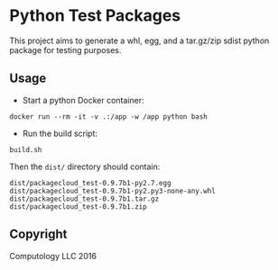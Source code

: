 # Python Test Packages

This project aims to generate a whl, egg, and a tar.gz/zip sdist python package for testing purposes.

## Usage

* Start a python Docker container:

```
docker run --rm -it -v .:/app -w /app python bash
```

* Run the build script:

```
build.sh
```

Then the `dist/` directory should contain:

    dist/packagecloud_test-0.9.7b1-py2.7.egg
    dist/packagecloud_test-0.9.7b1-py2.py3-none-any.whl
    dist/packagecloud_test-0.9.7b1.tar.gz
    dist/packagecloud_test-0.9.7b1.zip

## Copyright

Computology LLC 2016
